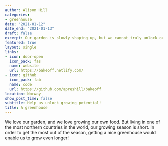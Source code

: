 ```yaml
---
author: Alison Hill
categories:
- greenhouse
date: "2021-01-12"
date_end: "2021-01-13"
draft: false
excerpt: Our garden is slowly shaping up, but we cannot truly unlock our growing potential without a proper greenhouse!
featured: true
layout: single
links:
- icon: door-open
  icon_pack: fas
  name: website
  url: https://bakeoff.netlify.com/
- icon: github
  icon_pack: fab
  name: code
  url: https://github.com/apreshill/bakeoff
location: Norway
show_post_time: false
subtitle: Help us unlock growing potential!
title: A greenhouse
---
```


We love our garden, and we love growing our own food. 
But living in one of the most northern countries in the world, our growing season is short. 
In order to get the most out of the season, getting a nice greenhouse would enable us to grow even longer!
